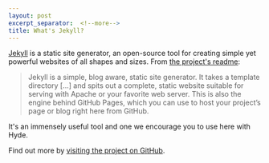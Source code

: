 ```yaml
---
layout: post
excerpt_separator:  <!--more-->
title: What's Jekyll?
---
```


[Jekyll](http://jekyllrb.com) is a static site generator, an open-source tool for creating simple yet powerful websites of all shapes and sizes.<!--more--> From [the project's readme](https://github.com/mojombo/jekyll/blob/master/README.markdown):

  > Jekyll is a simple, blog aware, static site generator. It takes a template directory [...] and spits out a complete, static website suitable for serving with Apache or your favorite web server. This is also the engine behind GitHub Pages, which you can use to host your project’s page or blog right here from GitHub.

It's an immensely useful tool and one we encourage you to use here with Hyde.

Find out more by [visiting the project on GitHub](https://github.com/mojombo/jekyll).
